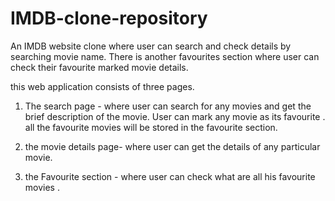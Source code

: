 # IMDB-clone-repository
An IMDB website clone where user can search and check details by searching movie name. There is another favourites section where user can check their favourite marked movie details.

this web application consists of three pages. 

1. The search page - where user can search for any movies and get the brief description of the movie. User can mark any movie as its favourite . all the favourite movies will be stored in the favourite section.

2. the movie details page- where user can get the details of any particular movie.

3. the Favourite section - where user can check what are all his favourite movies .
